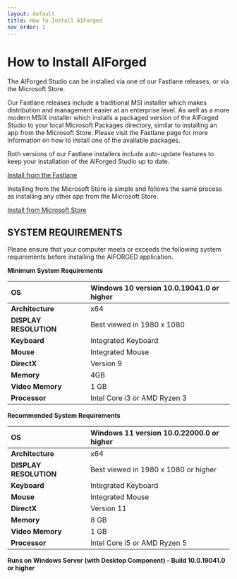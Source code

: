 ```yaml
---
layout: default
title: How To Install AIForged
nav_order: 1
---
```


# How to Install AIForged

The AIForged Studio can be installed via one of our Fastlane releases, or via the Microsoft Store.

Our Fastlane releases include a traditional MSI installer which makes distribution and management easier at an enterprise level. As well as a more modern MSIX installer which installs a packaged version of the AIForged Studio to your local Microsoft Packages directory, similar to installing an app from the Microsoft Store. Please visit the Fastlane page for more information on how to install one of the available packages.

Both versions of our Fastlane installers include auto-update features to keep your installation of the AIForged Studio up to date.

[Install from the Fastlane](https://aiforgedstorage.blob.core.windows.net/install/index.html)

Installing from the Microsoft Store is simple and follows the same process as installing any other app from the Microsoft Store.

[Install from Microsoft Store](https://apps.microsoft.com/store/detail/aiforged/9N9TV5K8F914)


## SYSTEM REQUIREMENTS

Please ensure that your computer meets or exceeds the following system requirements before installing the AIFORGED application.

**Minimum System Requirements**

| **OS** | Windows 10 version 10.0.19041.0 or higher |
| :--- | :--- |
| **Architecture** | x64 |
| **DISPLAY RESOLUTION** | Best viewed in 1980 x 1080 |
| **Keyboard** | Integrated Keyboard |
| **Mouse** | Integrated Mouse |
| **DirectX** | Version 9 |
| **Memory** | 4GB |
| **Video Memory** | 1 GB |
| **Processor** | Intel Core i3 or AMD Ryzen 3 |

**Recommended System Requirements**

| **OS** | Windows 11 version 10.0.22000.0 or higher |
| :--- | :--- |
| **Architecture** | x64 |
| **DISPLAY RESOLUTION** | Best viewed in 1980 x 1080 or higher|
| **Keyboard** | Integrated Keyboard |
| **Mouse** | Integrated Mouse |
| **DirectX** | Version 11 |
| **Memory** | 8 GB |
| **Video Memory** | 1 GB |
| **Processor** | Intel Core i5 or AMD Ryzen 5 |

**Runs on Windows Server (with Desktop Component) - Build 10.0.19041.0 or higher**
